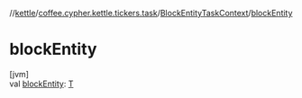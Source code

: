 //[kettle](../../../index.md)/[coffee.cypher.kettle.tickers.task](../index.md)/[BlockEntityTaskContext](index.md)/[blockEntity](block-entity.md)

# blockEntity

[jvm]\
val [blockEntity](block-entity.md): [T](index.md)
